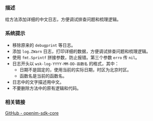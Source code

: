 ### 描述
给方法添加详细的中文日志，方便调试排查问题和梳理逻辑。

### 系统提示
- 移除原来的 `debugprint` 等日志。
- 添加 `log.ZWarn` 日志，打印详细的数据，方便调试排查问题和梳理逻辑。
- 使用 `fmt.Sprintf` 拼接参数，防止报错。第三个参数 `erro` 传 `nil`。
- 日志开头以 `wsk-log-YYYY-MM-DD-函数名` 的格式，其中：
  - 日期不是固定的，使用当前的实际日期，时区为北京时区。
  - 函数名是当前的函数名。
- 日志中的文字描述用中文。
- 不要删除方法中的原有逻辑和代码。

### 相关链接
[GitHub - openim-sdk-core](https://github.com/openimsdk/openim-sdk-core)

